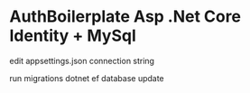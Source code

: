 # AuthBoilerplate Asp .Net Core Identity + MySql

edit appsettings.json connection string

run migrations
dotnet ef database update

